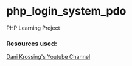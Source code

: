 # php_login_system_pdo
PHP Learning Project

### Resources used:
[Dani Krossing's Youtube Channel](https://www.youtube.com/channel/UCzyuZJ8zZ-Lhfnz41DG5qLw)
